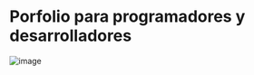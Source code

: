 # Porfolio para programadores y desarrolladores

![image](https://github.com/RafBD/porfolio.dev/assets/99061161/daf58b21-0ae2-4eb0-8948-bf6992e6e4c9)

